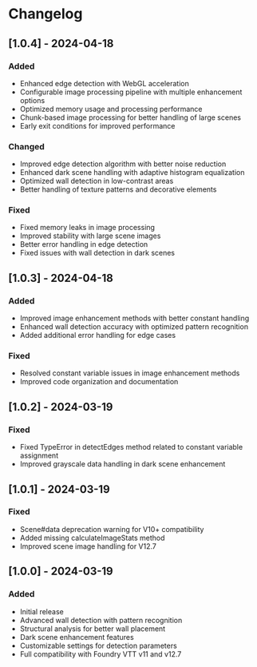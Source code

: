 # Changelog

## [1.0.4] - 2024-04-18
### Added
- Enhanced edge detection with WebGL acceleration
- Configurable image processing pipeline with multiple enhancement options
- Optimized memory usage and processing performance
- Chunk-based image processing for better handling of large scenes
- Early exit conditions for improved performance

### Changed
- Improved edge detection algorithm with better noise reduction
- Enhanced dark scene handling with adaptive histogram equalization
- Optimized wall detection in low-contrast areas
- Better handling of texture patterns and decorative elements

### Fixed
- Fixed memory leaks in image processing
- Improved stability with large scene images
- Better error handling in edge detection
- Fixed issues with wall detection in dark scenes

## [1.0.3] - 2024-04-18
### Added
- Improved image enhancement methods with better constant handling
- Enhanced wall detection accuracy with optimized pattern recognition
- Added additional error handling for edge cases
### Fixed
- Resolved constant variable issues in image enhancement methods
- Improved code organization and documentation

## [1.0.2] - 2024-03-19
### Fixed
- Fixed TypeError in detectEdges method related to constant variable assignment
- Improved grayscale data handling in dark scene enhancement

## [1.0.1] - 2024-03-19
### Fixed
- Scene#data deprecation warning for V10+ compatibility
- Added missing calculateImageStats method
- Improved scene image handling for V12.7

## [1.0.0] - 2024-03-19
### Added
- Initial release
- Advanced wall detection with pattern recognition
- Structural analysis for better wall placement
- Dark scene enhancement features
- Customizable settings for detection parameters
- Full compatibility with Foundry VTT v11 and v12.7 